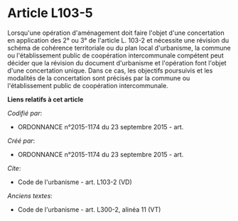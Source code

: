 # Article L103-5

Lorsqu'une opération d'aménagement doit faire l'objet d'une concertation en application des 2° ou 3° de l'article L. 103-2 et
nécessite une révision du schéma de cohérence territoriale ou du plan local d'urbanisme, la commune ou l'établissement public
de coopération intercommunale compétent peut décider que la révision du document d'urbanisme et l'opération font l'objet
d'une concertation unique. Dans ce cas, les objectifs poursuivis et les modalités de la concertation sont précisés par la
commune ou l'établissement public de coopération intercommunale.

**Liens relatifs à cet article**

_Codifié par_:

  - ORDONNANCE n°2015-1174 du 23 septembre 2015 - art.

_Créé par_:

  - ORDONNANCE n°2015-1174 du 23 septembre 2015 - art.

_Cite_:

  - Code de l'urbanisme - art. L103-2 (VD)

_Anciens textes_:

  - Code de l'urbanisme - art. L300-2, alinéa 11 (VT)
